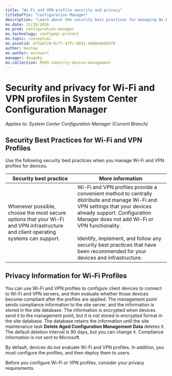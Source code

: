 ```yaml
---
title: "Wi-Fi and VPN profile security and privacy"
titleSuffix: "Configuration Manager"
description: "Learn about the security best practices for managing Wi-Fi and VPN profiles for devices in System Center Configuration Manager."
ms.date: 12/28/2016
ms.prod: configuration-manager
ms.technology: configmgr-protect
ms.topic: conceptual
ms.assetid: ef3ab519-9cf7-47fc-8831-d400e0e96df8
author: mestew
ms.author: mstewart
manager: dougeby
ms.collection: M365-identity-device-management
---
```

# Security and privacy for Wi-Fi and VPN profiles in System Center Configuration Manager

*Applies to: System Center Configuration Manager (Current Branch)*

##  Security Best Practices for Wi-Fi  and VPN Profiles  
 Use the following security best practices when you manage Wi-Fi  and VPN profiles for devices.  

|Security best practice|More information|  
|----------------------------|----------------------|  
|Whenever possible, choose the most secure options that your Wi-Fi and VPN infrastructure and client operating systems can support.|Wi-Fi and VPN profiles provide a convenient method to centrally distribute and manage Wi-Fi and VPN settings that your devices already support. Configuration Manager does not add Wi-Fi or VPN functionality.<br /><br /> Identify, implement, and follow any security best practices that have been recommended for your devices and infrastructure.|  

## Privacy Information for Wi-Fi Profiles  
 You can use Wi-Fi and VPN profiles to configure client devices to connect to Wi-Fi and VPN servers, and then evaluate whether those devices become compliant after the profiles are applied. The management point sends compliance information to the site server, and the information is stored in the site database. The information is encrypted when devices send it to the management point, but it is not stored in encrypted format in the site database. The database retains the information until the site maintenance task **Delete Aged Configuration Management Data** deletes it. The default deletion interval is 90 days, but you can change it. Compliance information is not sent to Microsoft.  

 By default, devices do not evaluate Wi-Fi and VPN profiles. In addition, you must configure the profiles, and then deploy them to users.  

 Before you configure Wi-Fi or VPN profiles, consider your privacy requirements.  
